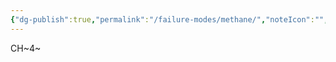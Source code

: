 ```yaml
---
{"dg-publish":true,"permalink":"/failure-modes/methane/","noteIcon":"","created":"2025-01-10T15:22:59.771-06:00"}
---
```


CH~4~